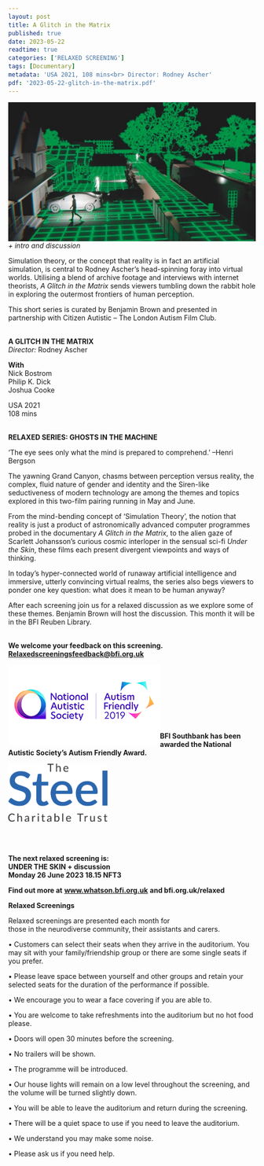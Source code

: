 ```yaml
---
layout: post
title: A Glitch in the Matrix
published: true
date: 2023-05-22
readtime: true
categories: ['RELAXED SCREENING']
tags: [Documentary]
metadata: 'USA 2021, 108 mins<br> Director: Rodney Ascher'
pdf: '2023-05-22-glitch-in-the-matrix.pdf'
---
```


<img style="float: left;" src="/img/glitch-in-the-matrix-01.jpeg"><br><br><br><br><br><br><br><br><br><br><br>

_+ intro and discussion_

Simulation theory, or the concept that reality is in fact an artificial simulation, is central to Rodney Ascher’s head-spinning foray into virtual worlds. Utilising a blend of archive footage and interviews with internet theorists, _A Glitch in the Matrix_ sends viewers tumbling down the rabbit hole in exploring the outermost frontiers of human perception.

This short series is curated by Benjamin Brown and presented in partnership with Citizen Autistic – The London Autism Film Club.
<br><br>

**A GLITCH IN THE MATRIX**  
_Director:_ Rodney Ascher    

**With**  
Nick Bostrom  
Philip K. Dick  
Joshua Cooke

USA 2021  
108 mins
<br><br>


**RELAXED SERIES: GHOSTS IN THE MACHINE**  

‘The eye sees only what the mind is prepared to comprehend.’ –Henri Bergson

The yawning Grand Canyon, chasms between perception versus reality, the complex, fluid nature of gender and identity and the Siren-like seductiveness of modern technology are among the themes and topics explored in this two-film pairing running in May and June.

From the mind-bending concept of ‘Simulation Theory’, the notion that reality is just a product of astronomically advanced computer programmes probed in the documentary _A Glitch in the Matrix_, to the alien gaze of Scarlett Johansson’s curious cosmic interloper in the sensual sci-fi _Under the Skin_, these films each present divergent viewpoints and ways of thinking.

In today’s hyper-connected world of runaway artificial intelligence and immersive, utterly convincing virtual realms, the series also begs viewers to ponder one key question: what does it mean to be human anyway?

After each screening join us for a relaxed discussion as we explore some of these themes. Benjamin Brown will host the discussion. This month it will be in the BFI Reuben Library.
<br><br>

**We welcome your feedback on this screening. Relaxedscreeningsfeedback@bfi.org.uk**


<img style="float: left;" src="/img/autistic_society.png"><br><br><br><br><br><br><br><br>
**BFI Southbank has been awarded the National Autistic Society’s Autism Friendly Award.**

<img style="float: left;" src="/img/steel-charitable-trust-logo-01.jpg" width="40%" height="40%"><br><br><br><br><br><br><br><br><br><br>


**The next relaxed screening is:<br>
UNDER THE SKIN + discussion  
Monday 26 June 2023 18.15 NFT3**  



**Find out more at**
**www.whatson.bfi.org.uk**
**and bfi.org.uk/relaxed**

**Relaxed Screenings**<br>

Relaxed screenings are presented each month for  
those in the neurodiverse community, their assistants and carers.

• Customers can select their seats when they arrive in the auditorium. You may sit with your family/friendship group or there are some single seats if you prefer.

• Please leave space between yourself and other groups and retain your selected seats for the duration of the performance if possible.

• We encourage you to wear a face covering if you are  able to.

• You are welcome to take refreshments into the auditorium but no hot food please.

• Doors will open 30 minutes before the screening.

• No trailers will be shown.

• The programme will be introduced.

• Our house lights will remain on a low level throughout the screening, and the volume will be turned slightly down.

• You will be able to leave the auditorium and return during the screening.

• There will be a quiet space to use if you need to leave the auditorium.

• We understand you may make some noise.

• Please ask us if you need help.
